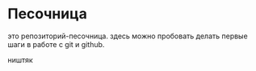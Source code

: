 Песочница
=======

это репозиторий-песочница. здесь можно пробовать делать первые шаги в работе с git и github.

ништяк
